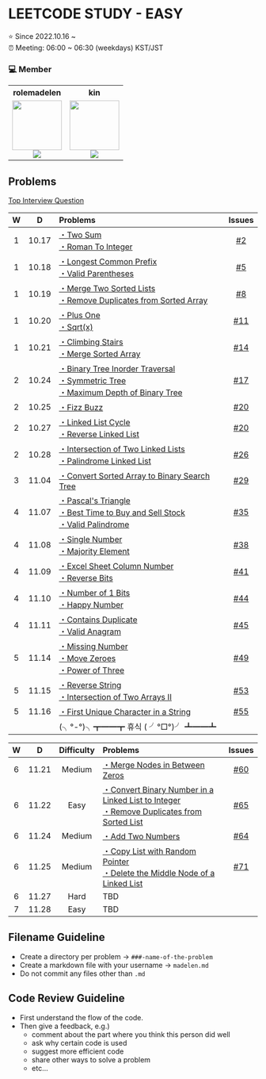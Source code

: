 # LEETCODE STUDY - EASY

⭐️ Since 2022.10.16 ~ <br />
⏰ Meeting: 06:00 ~ 06:30 (weekdays) KST/JST

### 💻 Member

<table>
  <tr>
    <th>rolemadelen</th>
    <th>kin</th>
  </tr>
  <tr>
   <td align="center">
      <a href="https://github.com/rolemadelen">
       <img src="https://avatars.githubusercontent.com/u/101682300?v=4" width="100px;" alt=""/>
       <br />
     </a>
     <sub>
      <img src="https://img.shields.io/badge/typescript-%23007ACC.svg?style=for-the-badge&logo=typescript&logoColor=white"/>
     </sub>
    </td>
   <td align="center">
     <a href="https://github.com/yangchoi">
       <img src="https://avatars.githubusercontent.com/u/48708746?v=4" width="100px;" alt=""/>
       <br />
     </a>
     <sub>
       <img src="https://img.shields.io/badge/python-3670A0?style=for-the-badge&logo=python&logoColor=ffdd54"/>
    </sub>
    </td>
  </tr>
</table>

## Problems

[Top Interview Question](https://leetcode.com/problem-list/top-interview-questions/?difficulty=EASY&page=1&sorting=W3sic29ydE9yZGVyIjoiREVTQ0VORElORyIsIm9yZGVyQnkiOiJGUk9OVEVORF9JRCJ9XQ%3D%3D)

|  W  |   D   | Problems                                                                                                                |   Issues   |
| :-: | :---: | :---------------------------------------------------------------------------------------------------------------------- | :--------: |
|  1  | 10.17 | [・Two Sum][ip1] <br />[・Roman To Integer][ip13]                                                                       |  [#2][i2]  |
|  1  | 10.18 | [・Longest Common Prefix][ip14] <br /> [・Valid Parentheses][ip20]                                                      |  [#5][i5]  |
|  1  | 10.19 | [・Merge Two Sorted Lists][ip21] <br /> [・Remove Duplicates from Sorted Array][ip26]                                   |  [#8][i8]  |
|  1  | 10.20 | [・Plus One][ip66] <br /> [・Sqrt(x)][ip26]                                                                             | [#11][i11] |
|  1  | 10.21 | [・Climbing Stairs][ip70] <br /> [・Merge Sorted Array][ip88]                                                           | [#14][i14] |
|  2  | 10.24 | [・Binary Tree Inorder Traversal][ip94] <br /> [・Symmetric Tree][ip101] <br /> [・Maximum Depth of Binary Tree][ip104] | [#17][i17] |
|  2  | 10.25 | [・Fizz Buzz][ip412]                                                                                                    | [#20][i20] |
|  2  | 10.27 | [・Linked List Cycle][ip141] <br /> [・Reverse Linked List][ip206]                                                      | [#20][i20] |
|  2  | 10.28 | [・Intersection of Two Linked Lists][ip160] <br /> [・Palindrome Linked List][ip234]                                    | [#26][i26] |
|  3  | 11.04 | [・Convert Sorted Array to Binary Search Tree][ip108]                                                                   | [#29][i29] |
|  4  | 11.07 | [・Pascal's Triangle][ip118] <br /> [・Best Time to Buy and Sell Stock][ip121] <br /> [・Valid Palindrome][ip125]       | [#35][i35] |
|  4  | 11.08 | [・Single Number][ip136] <br /> [・Majority Element][ip169]                                                             | [#38][i38] |
|  4  | 11.09 | [・Excel Sheet Column Number][ip171] <br /> [・Reverse Bits][ip190]                                                     | [#41][i41] |
|  4  | 11.10 | [・Number of 1 Bits][ip191] <br /> [・Happy Number][ip202]                                                              | [#44][i44] |
|  4  | 11.11 | [・Contains Duplicate][ip217] <br /> [・Valid Anagram][ip242]                                                           | [#45][i45] |
|  5  | 11.14 | [・Missing Number][ip268] <br /> [・Move Zeroes][ip283] <br /> [・Power of Three][ip326]                                | [#49][i49] |
|  5  | 11.15 | [・Reverse String][ip344] <br /> [・Intersection of Two Arrays II][ip350]                                               | [#53][i53] |
|  5  | 11.16 | [・First Unique Character in a String][ip387]                                                                           | [#55][i55] |
|     |       | (╮°-°)╮┳━━┳ 휴식 ( ╯°□°)╯ ┻━━┻                                                                                          |            |

|  W  |   D   | Difficulty | Problems                                                                                                          |    Issues     |
| :-: | :---: | :--------: | :---------------------------------------------------------------------------------------------------------------- | :-----------: |
|  6  | 11.21 |   Medium   | [・Merge Nodes in Between Zeros][ip2181]                                                                          |  [#60][i60]   |
|  6  | 11.22 |    Easy    | [・Convert Binary Number in a Linked List to Integer][ip1290] <br /> [・Remove Duplicates from Sorted List][ip83] |  [#65][i65]   |
|  6  | 11.24 |   Medium   | [・Add Two Numbers][ip2]                                                                                          |  [#64][i64]   |
|  6  | 11.25 |   Medium   | [・Copy List with Random Pointer][ip138] <br /> [・Delete the Middle Node of a Linked List][ip2095]                          | [#71][i71] |
|  6  | 11.27 |    Hard    | TBD                                                                                                               |               |
|  7  | 11.28 |    Easy    | TBD                                                                                                               |               |

## Filename Guideline

- Create a directory per problem → `###-name-of-the-problem`
- Create a markdown file with your username → `madelen.md`
- Do not commit any files other than `.md`

## Code Review Guideline

- First understand the flow of the code.
- Then give a feedback, e.g.)
  - comment about the part where you think this person did well
  - ask why certain code is used
  - suggest more efficient code
  - share other ways to solve a problem
  - etc...

[i2]: https://github.com/kinmadelen/easy/issues/2
[i5]: https://github.com/kinmadelen/easy/issues/5
[i8]: https://github.com/kinmadelen/easy/issues/8
[i11]: https://github.com/kinmadelen/easy/issues/11
[i14]: https://github.com/kinmadelen/easy/issues/14
[i17]: https://github.com/kinmadelen/easy/issues/17
[i20]: https://github.com/kinmadelen/easy/issues/20
[i26]: https://github.com/kinmadelen/easy/issues/26
[i29]: https://github.com/kinmadelen/easy/issues/29
[i35]: https://github.com/kinmadelen/easy/issues/35
[i38]: https://github.com/kinmadelen/easy/issues/38
[i41]: https://github.com/kinmadelen/easy/issues/41
[i44]: https://github.com/kinmadelen/easy/issues/44
[i45]: https://github.com/kinmadelen/easy/issues/45
[i49]: https://github.com/kinmadelen/easy/issues/49
[i53]: https://github.com/kinmadelen/easy/issues/53
[i55]: https://github.com/kinmadelen/easy/issues/55
[i60]: https://github.com/kinmadelen/easy/issues/60
[i64]: https://github.com/kinmadelen/easy/issues/64
[i65]: https://github.com/kinmadelen/easy/issues/65
[i71]: https://github.com/kinmadelen/easy/issues/71
[ip1]: https://leetcode.com/problems/two-sum/
[ip2]: https://leetcode.com/problems/add-two-numbers/
[ip13]: https://leetcode.com/problems/roman-to-integer/
[ip14]: https://leetcode.com/problems/longest-common-prefix/
[ip20]: https://leetcode.com/problems/valid-parentheses/
[ip21]: https://leetcode.com/problems/merge-two-sorted-lists/
[ip26]: https://leetcode.com/problems/remove-duplicates-from-sorted-array/
[ip66]: https://leetcode.com/problems/plus-one/
[ip69]: https://leetcode.com/problems/sqrtx/
[ip70]: https://leetcode.com/problems/climbing-stairs/
[ip83]: https://leetcode.com/problems/remove-duplicates-from-sorted-list/
[ip88]: https://leetcode.com/problems/merge-sorted-array/
[ip94]: https://leetcode.com/problems/binary-tree-inorder-traversal/
[ip101]: https://leetcode.com/problems/symmetric-tree/
[ip104]: https://leetcode.com/problems/maximum-depth-of-binary-tree/
[ip108]: https://leetcode.com/problems/convert-sorted-array-to-binary-search-tree/
[ip118]: https://leetcode.com/problems/pascals-triangle/
[ip121]: https://leetcode.com/problems/best-time-to-buy-and-sell-stock/
[ip125]: https://leetcode.com/problems/valid-palindrome/
[ip136]: https://leetcode.com/problems/single-number/
[ip138]: https://leetcode.com/problems/copy-list-with-random-pointer/
[ip141]: https://leetcode.com/problems/linked-list-cycle/
[ip160]: https://leetcode.com/problems/intersection-of-two-linked-lists/
[ip169]: https://leetcode.com/problems/majority-element/
[ip171]: https://leetcode.com/problems/excel-sheet-column-number/
[ip190]: https://leetcode.com/problems/reverse-bits/
[ip191]: https://leetcode.com/problems/number-of-1-bits/
[ip202]: https://leetcode.com/problems/happy-number/
[ip206]: https://leetcode.com/problems/reverse-linked-list/
[ip217]: https://leetcode.com/problems/contains-duplicate/
[ip234]: https://leetcode.com/problems/palindrome-linked-list/
[ip242]: https://leetcode.com/problems/valid-anagram/
[ip268]: https://leetcode.com/problems/missing-number/
[ip283]: https://leetcode.com/problems/move-zeroes/
[ip326]: https://leetcode.com/problems/power-of-three/
[ip344]: https://leetcode.com/problems/reverse-string/
[ip350]: https://leetcode.com/problems/intersection-of-two-arrays-ii/
[ip387]: https://leetcode.com/problems/first-unique-character-in-a-string/
[ip412]: https://leetcode.com/problems/fizz-buzz/
[ip1290]: https://leetcode.com/problems/convert-binary-number-in-a-linked-list-to-integer
[ip2095]: https://leetcode.com/problems/delete-the-middle-node-of-a-linked-list/
[ip2181]: https://leetcode.com/problems/merge-nodes-in-between-zeros/
